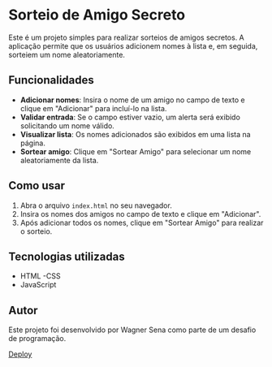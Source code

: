 # Sorteio de Amigo Secreto

Este é um projeto simples para realizar sorteios de amigos secretos. A aplicação permite que os usuários adicionem nomes à lista e, em seguida, sorteiem um nome aleatoriamente.

## Funcionalidades

- **Adicionar nomes**: Insira o nome de um amigo no campo de texto e clique em "Adicionar" para incluí-lo na lista.
- **Validar entrada**: Se o campo estiver vazio, um alerta será exibido solicitando um nome válido.
- **Visualizar lista**: Os nomes adicionados são exibidos em uma lista na página.
- **Sortear amigo**: Clique em "Sortear Amigo" para selecionar um nome aleatoriamente da lista.

## Como usar

1. Abra o arquivo `index.html` no seu navegador.
2. Insira os nomes dos amigos no campo de texto e clique em "Adicionar".
3. Após adicionar todos os nomes, clique em "Sortear Amigo" para realizar o sorteio.



## Tecnologias utilizadas

- HTML
-CSS
- JavaScript

## Autor

Este projeto foi desenvolvido por Wagner Sena como parte de um desafio de programação.

[Deploy](https://amigo-secreto-khaki-one.vercel.app/)
